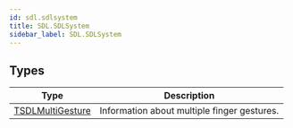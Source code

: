 ```yaml
---
id: sdl.sdlsystem
title: SDL.SDLSystem
sidebar_label: SDL.SDLSystem
---
```



## Types
| Type | Description |
|---|---|
| [TSDLMultiGesture](../../sdl/sdl.sdlsystem/tsdlmultigesture) | Information about multiple finger gestures. |

